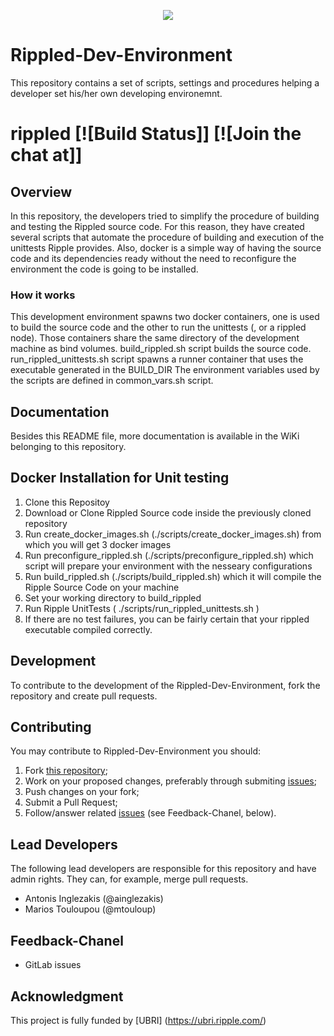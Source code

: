 <p align="center"><img src="https://ripple.com/wp-content/themes/ripple-beta/assets/img/logo/ripple-logo-color@2x.png" /></p>

# Rippled-Dev-Environment
This repository contains a set of scripts, settings and procedures helping a developer set his/her own developing environemnt.

# rippled [![Build Status]]   [![Join the chat at]]

## Overview
In this repository, the developers tried to simplify the procedure of building and testing the Rippled source code. For this reason,
they have created several scripts that automate the procedure of building and execution of the unittests Ripple provides. Also, docker 
is a simple way of having the source code and its dependencies ready without the need to reconfigure the environment the code is going to be installed.

### How it works
This development environment spawns two docker containers, one is used to build the source code and the other to run the unittests (, or a rippled node). Those containers share the same directory of the development machine as bind volumes.
build_rippled.sh script builds the source code. 
run_rippled_unittests.sh script spawns a runner container that uses the executable generated in the BUILD_DIR
The environment variables used by the scripts are defined in common_vars.sh script. 


## Documentation
Besides this README file, more documentation is available in the WiKi belonging to this repository.

## Docker Installation for Unit testing
1. Clone this Repositoy
2. Download or Clone Rippled Source code inside the previously cloned repository
3. Run create_docker_images.sh (./scripts/create_docker_images.sh) from which you will get 3 docker images
4. Run preconfigure_rippled.sh (./scripts/preconfigure_rippled.sh) which script will prepare your environment with the nesseary configurations
5. Run build_rippled.sh (./scripts/build_rippled.sh) which it will compile the Ripple Source Code on your machine
6. Set your working directory to build_rippled
7. Run Ripple UnitTests ( ./scripts/run_rippled_unittests.sh ) 
8. If there are no test failures, you can be fairly certain that your rippled executable compiled correctly.

## Development

To contribute to the development of the Rippled-Dev-Environment, fork the repository and create pull requests.

## Contributing

You may contribute to Rippled-Dev-Environment you should:

1. Fork [this repository](https://gitlab.com/unic-iff/ripple-research/rippled-dev-environment);
2. Work on your proposed changes, preferably through submiting [issues](https://gitlab.com/unic-iff/ripple-research/rippled-dev-environment/issues);
3. Push changes on your fork;
3. Submit a Pull Request;
4. Follow/answer related [issues](https://gitlab.com/unic-iff/ripple-research/rippled-dev-environment/issues) (see Feedback-Chanel, below).

## Lead Developers

The following lead developers are responsible for this repository and have admin rights. They can, for example, merge pull requests.
*  Antonis Inglezakis (@ainglezakis)
*  Marios Touloupou (@mtouloup)

## Feedback-Chanel
* GitLab issues

## Acknowledgment
This project is fully funded by [UBRI] (https://ubri.ripple.com/) 

